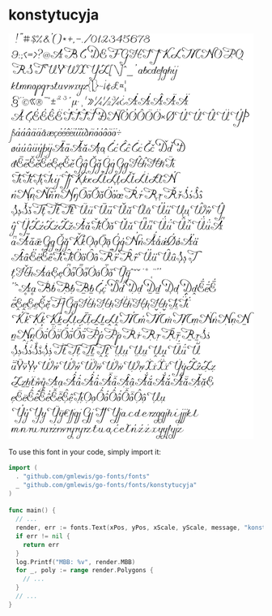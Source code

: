 # konstytucyja

![konstytucyja](konstytucyja.png)

To use this font in your code, simply import it:

```go
import (
  . "github.com/gmlewis/go-fonts/fonts"
  _ "github.com/gmlewis/go-fonts/fonts/konstytucyja"
)

func main() {
  // ...
  render, err := fonts.Text(xPos, yPos, xScale, yScale, message, "konstytucyja", Center)
  if err != nil {
    return err
  }
  log.Printf("MBB: %v", render.MBB)
  for _, poly := range render.Polygons {
    // ...
  }
  // ...
}
```
